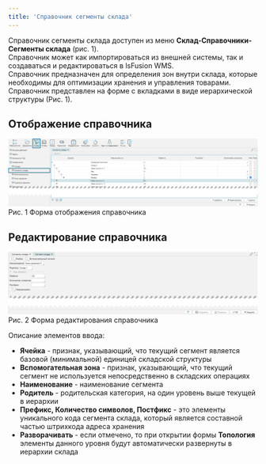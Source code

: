 ```yaml
---
title: 'Справочник сегменты склада'
---
```


Справочник сегменты склада доступен из меню **Склад-Справочники-Сегменты склада** (рис. 1).<br/>
Справочник может как импортироваться из внешней системы, так и создаваться и редактироваться в lsFusion WMS.<br/>
Справочник предназначен для определения зон внутри склада, которые необходимы для оптимизации хранения и управления товарами.<br/>
Справочник представлен на форме с вкладками в виде иерархической структуры (Рис. 1).<br/>

## Отображение справочника

![](img/segments1.png)<br/>
Рис. 1 Форма отображения справочника


## Редактирование справочника
![](img/segments2.png)<br/>
Рис. 2 Форма редактирования справочника

Описание элементов ввода:
- **Ячейка** - признак, указывающий, что текущий сегмент является базовой (минимальной) единицей складской структуры
- **Вспомогательная зона** - признак, указывающий, что текущий сегмент не используется непосредственно в складских
  операциях
- **Наименование** - наименование сегмента
- **Родитель** - родительская категория, на один уровень выше текущей в иерархии
- **Префикс, Количество символов, Постфикс** - это элементы уникального кода сегмента склада, который является составной
  частью штрихкода адреса хранения
- **Разворачивать** - если отмечено, то при открытии формы **Топология** элементы данного уровня будут автоматически
  развернуты в иерархии склада 